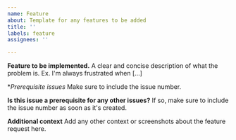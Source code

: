 ```yaml
---
name: Feature
about: Template for any features to be added
title: ''
labels: feature
assignees: ''

---
```


**Feature to be implemented.**
A clear and concise description of what the problem is. Ex. I'm always frustrated when [...]

**Prerequisite issues*
Make sure to include the issue number.

**Is this issue a prerequisite for any other issues?**
If so, make sure to include the issue number as soon as it's created.

**Additional context**
Add any other context or screenshots about the feature request here.
